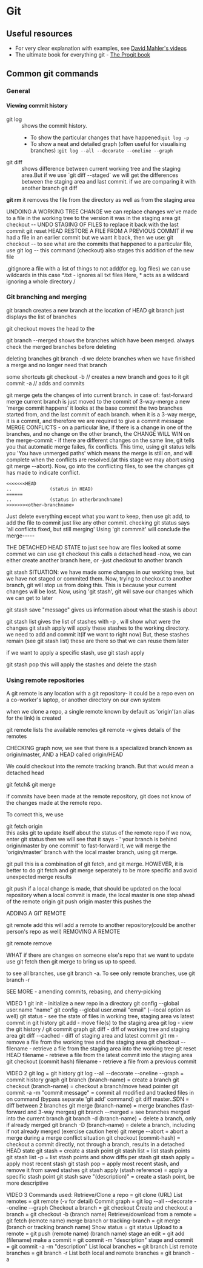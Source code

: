 # Git

## Useful resources

- For very clear explanation with examples, see [David Mahler's videos](https://www.youtube.com/watch?v=uR6G2v_WsRA)
- The ultimate book for everything git - [The Progit book](https://git-scm.com/book/en/v2)


## Common git commands
### General

#### Viewing commit history
<dl>
<dt>git log</dt>
<dd>
shows the commit history. 
<ul>
<li>To show the particular changes that have happened:<code>git log -p</code></li>
<li>To show a neat and detailed graph (often useful for visualising branches) :<code>git log --all --decorate --oneline --graph</code></li>
</dd>
 
<dt>git diff</dt> 
<dd>shows difference between current working tree and the staging area.But if we use `git diff --staged` we will get the differences between the staging area and last 		commit. if we are comparing it with another branch
		git diff <other-branch-name>
</dd>

**git rm <filename>**
	it removes the file from the directory as well as from the 		staging area


UNDOING A WORKING TREE CHANGE
 	we can replace changes we've made to a file in the working tree to the version it was in the staging area
		git checkout -- <filename>
UNDO STAGING OF FILES
	to replace it back with the last commit
		git reset HEAD <filename>
RESTORE A FILE FROM A PREVIOUS COMMIT
	if we had a file in an earlier commit but we want it back, then we use:
		git checkout <commit-hash> -- <filename>
	to see what are the commits that happened to a particular file, use
		git log -- <filename>
	this command (checkout) also stages this addition of the new file <filename>

.gitignore
	a file with a list of things to not add(for eg. log files)
	we can use wildcards in this case
		*.txt - ignores all txt files
	Here, * acts as a wildcard
	ignoring a whole directory
		<directory-name>/
	
### Git branching and merging
git branch <branch-name>
	creates a new branch at the location of HEAD
git branch
	just displays the list of branches

git checkout <branch-name>
	moves the head to the <branch-name>

git branch --merged
	shows the branches which have been merged. always check the merged branches before deleting

deleting branches
	git branch -d <branch-name>
	we delete branches when we have finished a merge and no longer need that branch

some shortcuts
git checkout -b <new-branch name> // creates a new branch and goes to it
git commit -a // adds and commits


git merge <branch-name>
	gets the changes of <branch-name> into current branch. 
	in case of:
		fast-forward merge
			current branch is just moved to the commit of <branch-name>
		3-way-merge
			a new 'merge commit happens'
			it looks at the base commit the two branches started from, and the last commit of each branch.
			when it is a 3-way merge, it is a commit, and therefore we are required to give a commit message
			MERGE CONFLICTS
			- on a particular line, if there is a change in one of the branches, and no change on the other branch, the CHANGE WILL WIN on the merge-commit
			- if there are different changes on the same line, git tells you that automatic merge failes, fix conflicts. This time, using git status tells you 'You have unmerged paths' which means the merge is still on, and will complete when the conflicts are resolved.(at this stage we may abort using git merge --abort). 
	Now, go into the conflicting files, to see the changes git has made to indicate conflict.
```
<<<<<<<HEAD
..				(status in HEAD)
======
..				(status in otherbranchname)
>>>>>>><other-branchname>
```
Just delete everything except what you want to keep, then use git add, to add the file to commit just like any other commit.
checking git status says 'all conflicts fixed, but still merging'
Using 'git commmit' will conclude the merge-----

THE DETACHED HEAD STATE
	to just see how are files looked at some commet we can use 
		git checkout <SHA-1 HASH>
	this calls a detached head
	-now, we can either create another branch here, or
	-just checkout to another branch

git stash
	SITUATION: we have made some changes in our working tree, but we have not staged or commited them. Now, trying to checkout to another branch, git will stop us from doing this. This is because your current changes will be lost.
Now, using 'git stash', git will save our changes which we can get to later

git stash save "message"
	gives us information about what the stash is about


git stash list
	gives the list of stashes
	with -p , will show what were the changes
git stash apply
	will apply these stashes to the working directory. we need to add and commit it(if we want to right now)
But, these stashes remain 
(see git stash list)
these are there so that we can reuse them later

if we want to apply a specific stash, use 
	git stash apply <labelname>

git stash pop
	this will apply the stashes and delete the stash
	

### Using remote repositories

A git remote is	any location with a git repository- it could be a repo even on a co-worker's laptop, or another directory on our own system

when we clone a repo, a single remote known by default as 'origin'(an alias for the link) is created 

git remote
	lists the available remotes
		git remote -v
	gives details of the remotes

CHECKING graph now, we see that there is a specialized branch known as origin/master, AND a HEAD called origin/HEAD

We could checkout into the remote tracking branch. But that would mean a detached head

git fetch& git merge

if commits have been made at the remote repository, git does not know of the changes made at the remote repo.

To correct this, we use

git fetch origin	
	this asks git to update itself about the status of the remote repo
	if we now, enter 
		git status
	then we will see that it says - ' your branch is behind origin/master by one commit'
to fast-forward it, we will merge the 'origin/master' branch with the local master branch, 
using git merge.

git pull
	this is a combination of git fetch, and git merge. 
HOWEVER, it is better to do git fetch and git merge seperately to be more specific and avoid unexpected merge results

git push <remote> <branch-on-remote>
	if a local change is made, that should be updated on the local repository
	when a local commit is made, the local master is one step ahead of the remote origin
git push origin master
	this pushes the 

ADDING A GIT REMOTE

git remote add <remote-name> <remote-address>
	this will add a remote to another repository(could be another person's repo as well)
REMOVING A  REMOTE

git remote remove <remote-name>

WHAT if there are changes on someone else's repo that we want to update
use git fetch <remote-name>
then git merge to bring us up to speed.

to see all branches, use git branch -a.
To see only remote branches, use git branch -r

SEE MORE - amending commits, rebasing, and cherry-picking


VIDEO 1
git init - initialize a new repo in a directory
git config --global user.name "name"
git config --global user.email "email"
(--local option as well)
git status - see the state of files in working tree, staging area vs latest commit in git history
git add - move file(s) to the staging area
git log - view the git history / git commit graph
git diff - diff of working tree and staging area
git diff --cached - diff of staging area and latest commit
git rm - remove a file from the working tree and the staging area
git checkout -- filename - retrieve a file from the staging area into the working tree
git reset HEAD filename - retrieve a file from the latest commit into the staging area
git checkout (commit hash) filename - retrieve a file from a previous commit

VIDEO 2
git log =  git history
git log --all --decorate --oneline --graph = commit history graph
git branch (branch-name) = create a branch
git checkout (branch-name) = checkout a branch/move head pointer
git commit -a -m "commit message" = commit all modified and tracked files in on command (bypass separate 'git add' command)
git diff master..SDN = diff between 2 branches
git merge (branch-name) = merge branches (fast-forward and 3-way merges)
git branch --merged = see branches merged into the current branch
git branch -d (branch-name) = delete a branch, only if already merged
git branch -D (branch-name) = delete a branch, including if not already merged (exercise caution here)
git merge --abort = abort a merge during a merge conflict situation
git checkout (commit-hash) = checkout a commit directly, not through a branch, results in a detached HEAD state
git stash = create a stash point
git stash list = list stash points
git stash list -p = list stash points and show diffs per stash
git stash apply = apply most recent stash
git stash pop = apply most recent stash, and remove it from saved stashes
git stash apply (stash reference) = apply a specific stash point
git stash save "(description)" = create a stash point, be more descriptive


VIDEO 3
Commands used:
Retrieve/Clone a repo = git clone (URL)
List remotes = git remote (-v for detail)
Commit graph = git log --all --decorate --oneline --graph
Checkout a branch = git checkout
Create and checkout a branch = git checkout -b (branch name)
Retrieve/download from a remote = git fetch (remote name)
merge branch or tracking-branch = git merge (branch or tracking branch name)
Show status = git status
Upload to a remote = git push (remote name) (branch name)
stage an edit = git add (filename)
make a commit = git commit -m "description"
stage and commit = git commit -a -m "description"
List local branches = git branch
List remote branches = git branch -r
List both local and remote branches = git branch -a
